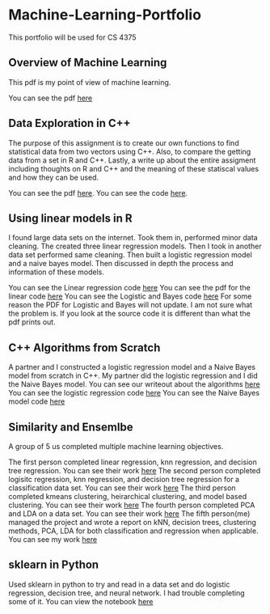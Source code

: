 # Machine-Learning-Portfolio
This portfolio will be used for CS 4375

## Overview of Machine Learning
This pdf is my point of view of machine learning. 

You can see the pdf [here](Overview_of_ML.pdf)

## Data Exploration in C++
The purpose of this assignment is to create our own functions to find statistical data from two vectors using C++.
Also, to compare the getting data from a set in R and C++. Lastly, a write up about the entire assigment including thoughts on R and C++ and the meaning
of these statiscal values and how they can be used.

You can see the pdf [here](Data_Exploration_Output_and_Write_Up.pdf).
You can see the code [here](Data_Exploration.cpp).

## Using linear models in R
I found large data sets on the internet. Took them in, performed minor data cleaning. The created three linear regression models. Then I took in another data set
performed same cleaning. Then built a logistic regression model and a naive bayes model. Then discussed in depth the process and information of these models.

You can see the Linear regression code [here](Regression.Rmd)
You can see the pdf for the linear code [here](Regression.nb.html)
You can see the Logistic and Bayes code [here](Classification.Rmd)
For some reason the PDF for Logistic and Bayes will not update. I am not sure what the problem is. If you look at the source
code it is different than what the pdf prints out.

## C++ Algorithms from Scratch
A partner and I constructed a logistic regression model and a Naive Bayes model from scratch in C++. My partner did the logistic regression and I did the Naive Bayes model.
You can see our writeout about the algorithms [here](ML_Algorithms_from_Scratch.pdf)
You can see the logistic regression code [here](Logistic_Regression.cpp)
You can see the Naive Bayes model code [here](NaibeBayesFromScratch.cpp)

## Similarity and Ensemlbe
A group of 5 us completed multiple machine learning objectives.

The first person completed linear regression, knn regression, and decision tree regression. You can see their work [here](Similarity.pdf)
The second person completed logisitc regression, knn regression, and decision tree regression for a classification data set. You can see their work [here](AVinluan_Program4Part2.pdf)
The third person completed kmeans clustering, heirarchical clustering, and model based clustering. You can see their work [here](Clustering.pdf)
The fourth person completed PCA and LDA on a data set. You can see their work [here](Dimensionality_Reduction.pdf)
The fifth person(me) managed the project and wrote a report on kNN, decision trees, clustering methods, PCA, LDA for both classification and regression when applicable. You can see my work [here](ML_Narrative_Document.pdf)
## sklearn in Python
Used sklearn in python to try and read in a data set and do logistic regression, decision tree, and neural network. I had trouble completing some of it. You can view the notebook [here](notebook.pdf)

